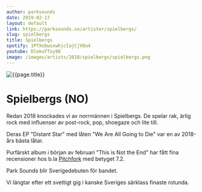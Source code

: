 ```yaml
---
author: parksounds
date: 2019-02-17
layout: default
link: https://parksounds.se/artister/spielbergs/
slug: spielbergs
title: Spielbergs
spotify: 1PTXobwsxwhjcIajCjV8u4
youtube: DlekuYTsy90
image: /images/artists/2018/spielbergs/spielbergs.png
---
```


![{{page.title}}]({{page.image}})

# Spielbergs (NO)

Redan 2018 knockades vi av norrmännen i Spielbergs. De spelar rak, ärlig rock med influenser av post-rock, pop, shoegaze och lite till.

Deras EP "Distant Star" med låten "We Are All Going to Die" var en av 2018-års bästa låtar.

Purfärskt album i början av februari "This is Not the End" har
fått fina recensioner hos b.la [Pitchfork](https://pitchfork.com/reviews/albums/spielbergs-this-is-not-the-end/) med betyget 7.2. 

Park Sounds blir Sverigedebuten för bandet.

Vi längtar efter ett svettigt gig i kanske Sveriges särklass finaste rotunda.